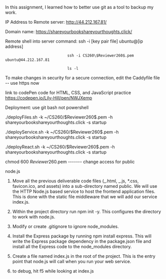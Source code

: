 In this assignment, I learned how to better use git as a tool to backup my work.

IP Address to Remote server: http://44.212.167.81/

Domain name: https://shareyourbookshareyourthoughts.click/

Remote shell into server command:  ssh -i [key pair file] ubuntu@[ip address]
                                
                                ssh -i CS260\$Reviewer260$.pem ubuntu@44.212.167.81
                                
                                ls -l

To make changes in security for a secure connection, edit the Caddyfile file -- use https now

link to codePen code for HTML, CSS, and JavaScript practice https://codepen.io/Lily-Hill/pen/NWJXemp

Deployment: use git bash not powershell

 ./deployFiles.sh -k ~/CS260/\$Reviewer260\$.pem -h shareyourbookshareyourthoughts.click -s startup

 ./deployService.sh -k ~/CS260/\$Reviewer260\$.pem -h shareyourbookshareyourthoughts.click -s startup

 ./deployReact.sh -k ~/CS260/\$Reviewer260\$.pem -h shareyourbookshareyourthoughts.click -s startup

 chmod 600 $Reviewer260$.pem     ------- change access for public 
 


 node.js

1. Move all the previous deliverable code files (_.html, _.js, *.css, favicon.ico, and assets) into a sub-directory named public. We will use the HTTP Node.js based service to host the frontend application files. This is done with the static file middleware that we will add our service index.js.

2. Within the project directory run npm init -y. This configures the directory to work with node.js.

3. Modify or create .gitignore to ignore node_modules.

4. Install the Express package by running npm install express. This will write the Express package dependency in the package.json file and install all the Express code to the node_modules directory.

5. Create a file named index.js in the root of the project. This is the entry point that node.js will call when you run your web service.

6. to debug, hit f5 while looking at index.js



